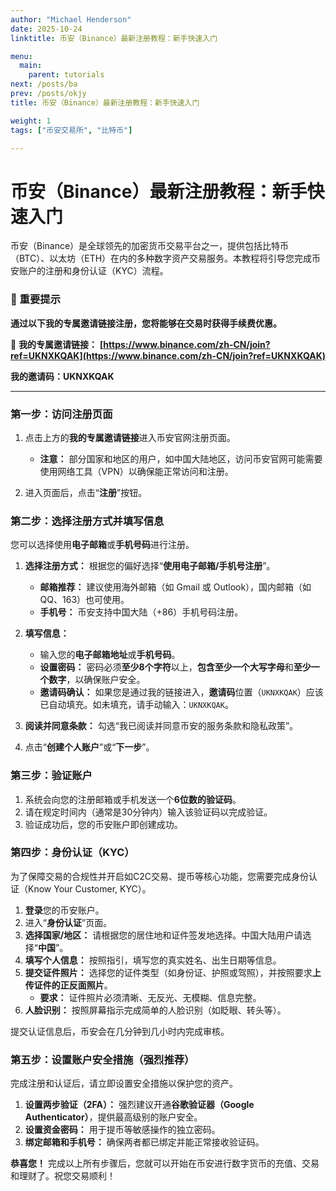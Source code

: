 ```yaml
---
author: "Michael Henderson"
date: 2025-10-24
linktitle: 币安（Binance）最新注册教程：新手快速入门

menu:
  main:
    parent: tutorials
next: /posts/ba
prev: /posts/okjy
title: 币安（Binance）最新注册教程：新手快速入门

weight: 1
tags: ["币安交易所", "比特币"]

---
```

# 币安（Binance）最新注册教程：新手快速入门

币安（Binance）是全球领先的加密货币交易平台之一，提供包括比特币（BTC）、以太坊（ETH）在内的多种数字资产交易服务。本教程将引导您完成币安账户的注册和身份认证（KYC）流程。

### 🚨 重要提示

**通过以下我的专属邀请链接注册，您将能够在交易时获得手续费优惠。**

🔗 **我的专属邀请链接：**
**[https://www.binance.com/zh-CN/join?ref=UKNXKQAK](https://www.binance.com/zh-CN/join?ref=UKNXKQAK)**

**我的邀请码：UKNXKQAK**

---

### 第一步：访问注册页面

1.  点击上方的**我的专属邀请链接**进入币安官网注册页面。
    * **注意：** 部分国家和地区的用户，如中国大陆地区，访问币安官网可能需要使用网络工具（VPN）以确保能正常访问和注册。

2.  进入页面后，点击“**注册**”按钮。

### 第二步：选择注册方式并填写信息

您可以选择使用**电子邮箱**或**手机号码**进行注册。

1.  **选择注册方式：** 根据您的偏好选择“**使用电子邮箱/手机号注册**”。
    * **邮箱推荐：** 建议使用海外邮箱（如 Gmail 或 Outlook），国内邮箱（如 QQ、163）也可使用。
    * **手机号：** 币安支持中国大陆（+86）手机号码注册。

2.  **填写信息：**
    * 输入您的**电子邮箱地址**或**手机号码**。
    * **设置密码：** 密码必须**至少8个字符**以上，**包含至少一个大写字母**和**至少一个数字**，以确保账户安全。
    * **邀请码确认：** 如果您是通过我的链接进入，**邀请码**位置（`UKNXKQAK`）应该已自动填充。如未填充，请手动输入：`UKNXKQAK`。

3.  **阅读并同意条款：** 勾选“我已阅读并同意币安的服务条款和隐私政策”。

4.  点击“**创建个人账户**”或“**下一步**”。

### 第三步：验证账户

1.  系统会向您的注册邮箱或手机发送一个**6位数的验证码**。
2.  请在规定时间内（通常是30分钟内）输入该验证码以完成验证。
3.  验证成功后，您的币安账户即创建成功。

### 第四步：身份认证（KYC）

为了保障交易的合规性并开启如C2C交易、提币等核心功能，您需要完成身份认证（Know Your Customer, KYC）。

1.  **登录**您的币安账户。
2.  进入“**身份认证**”页面。
3.  **选择国家/地区：** 请根据您的居住地和证件签发地选择。中国大陆用户请选择“**中国**”。
4.  **填写个人信息：** 按照指引，填写您的真实姓名、出生日期等信息。
5.  **提交证件照片：** 选择您的证件类型（如身份证、护照或驾照），并按照要求**上传证件的正反面照片**。
    * **要求：** 证件照片必须清晰、无反光、无模糊、信息完整。
6.  **人脸识别：** 按照屏幕指示完成简单的人脸识别（如眨眼、转头等）。

提交认证信息后，币安会在几分钟到几小时内完成审核。

### 第五步：设置账户安全措施（强烈推荐）

完成注册和认证后，请立即设置安全措施以保护您的资产。

1.  **设置两步验证（2FA）：** 强烈建议开通**谷歌验证器（Google Authenticator）**，提供最高级别的账户安全。
2.  **设置资金密码：** 用于提币等敏感操作的独立密码。
3.  **绑定邮箱和手机号：** 确保两者都已绑定并能正常接收验证码。

**恭喜您！** 完成以上所有步骤后，您就可以开始在币安进行数字货币的充值、交易和理财了。祝您交易顺利！